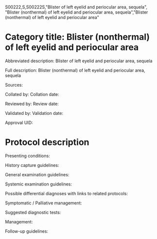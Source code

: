 S00222,S,S00222S,"Blister of left eyelid and periocular area, sequela", "Blister (nonthermal) of left eyelid and periocular area, sequela","Blister (nonthermal) of left eyelid and periocular area"
# Category title: Blister (nonthermal) of left eyelid and periocular area

Abbreviated description: Blister of left eyelid and periocular area, sequela

Full description: Blister (nonthermal) of left eyelid and periocular area, sequela

Sources:

Collated by:
Collation date:

Reviewed by:
Review date:

Validated by:
Validation date:

Approval UID:

# Protocol description

Presenting conditions:

History capture guidelines:

General examination guidelines:

Systemic examination guidelines:

Possible differential diagnoses with links to related protocols:

Symptomatic / Palliative management:

Suggested diagnostic tests:

Management:

Follow-up guidelines:
